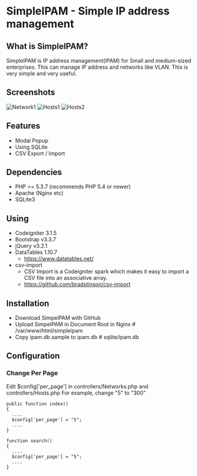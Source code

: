 # SimpleIPAM - Simple IP address management


## What is SimpleIPAM?
SimpleIPAM is IP address management(IPAM) for Small and medium-sized enterprises.
This can manage IP address and networks like VLAN.
This is very simple and very useful.


## Screenshots
![Network1](screenshots/Network1.png)
![Hosts1](screenshots/Hosts1.png")
![Hosts2](screenshots/Hosts2.png")


## Features
* Modal Popup
* Using SQLite
* CSV Export / Import 


## Dependencies
* PHP >= 5.3.7 (recommends PHP 5.4 or newer)
* Apache (Nginx etc)
* SQLite3

## Using
* Codeigniter 3.1.5
* Bootstrap v3.3.7
* jQuery v3.2.1
* DataTables 1.10.7
  * https://www.datatables.net/
* csv-import
  * CSV Import is a Codeigniter spark which makes it easy to import a CSV file into an associative array.
  * https://github.com/bradstinson/csv-import


## Installation
- Download SimpeIPAM with GitHub
- Upload SimpeIPAM in Document Root in Nginx # /var/www/html/simpleipam
- Copy ipam.db.sample to ipam.db   # sqlite/ipam.db


## Configuration
### Change Per Page
Edit $config['per_page'] in controllers/Networks.php and controllers/Hosts.php
For example, change  "5" to "300"

```
public function index()
{
  ....
  $config['per_page'] = "5";
  ....
}

function search()
{
  ....
  $config['per_page'] = "5";
  ....
}
```
